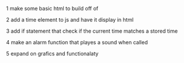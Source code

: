 1 make some basic html to build off of

2 add a time element to js and have it display in html

3 add if statement that check if the current time matches a stored time

4 make an alarm function that playes a sound when called

5 expand on grafics and functionalaty